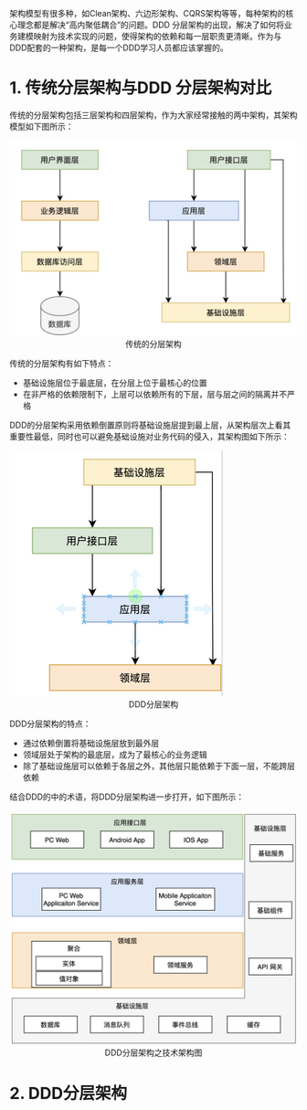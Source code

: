 

架构模型有很多种，如Clean架构、六边形架构、CQRS架构等等，每种架构的核心理念都是解决“高内聚低耦合”的问题。DDD 分层架构的出现，解决了如何将业务建模映射为技术实现的问题，使得架构的依赖和每一层职责更清晰。作为与DDD配套的一种架构，是每一个DDD学习人员都应该掌握的。

# 1. 传统分层架构与DDD 分层架构对比

传统的分层架构包括三层架构和四层架构，作为大家经常接触的两中架构，其架构模型如下图所示：

<img src="images/tranditional_layer_architect.png" alt="image-20211109094212780" style="zoom:50%;" />

<center>传统的分层架构</center>

传统的分层架构有如下特点：

- 基础设施层位于最底层，在分层上位于最核心的位置
- 在非严格的依赖限制下，上层可以依赖所有的下层，层与层之间的隔离并不严格

DDD的分层架构采用依赖倒置原则将基础设施层提到最上层，从架构层次上看其重要性最低，同时也可以避免基础设施对业务代码的侵入，其架构图如下所示：

<img src="images/ddd_layer_architect.png" alt="image-20211109123137458" style="zoom:50%;" />

<center>DDD分层架构</center>

DDD分层架构的特点：

- 通过依赖倒置将基础设施层放到最外层
- 领域层处于架构的最底层，成为了最核心的业务逻辑
- 除了基础设施层可以依赖于各层之外，其他层只能依赖于下面一层，不能跨层依赖

结合DDD的中的术语，将DDD分层架构进一步打开，如下图所示：

<img src="images/ddd_techiniqual_architect.png" alt="image-20211109124924237" style="zoom:50%;" />

<center>DDD分层架构之技术架构图</center>

# 2. DDD分层架构